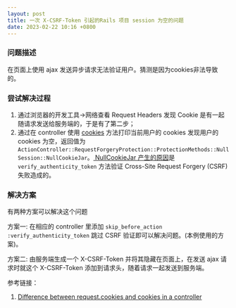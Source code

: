 ```yaml
---
layout: post
title: 一次 X-CSRF-Token 引起的Rails 项目 session 为空的问题
date: 2023-02-22 10:16 +0800
---
```

### 问题描述
在页面上使用 ajax 发送异步请求无法验证用户。猜测是因为cookies非法导致的。

### 尝试解决过程
1. 通过浏览器的开发工具->网络查看 Request Headers 发现 Cookie 是有一起随请求发送给服务端的，于是有了第二步；
2. 通过在 controller 使用 [cookies](https://apidock.com/rails/ActionController/Cookies/cookies) 方法打印当前用户的 cookies 发现用户的 cookies 为空，返回值为`ActionController::RequestForgeryProtection::ProtectionMethods::NullSession::NullCookieJar`。[ NullCookieJar 产生的原因](https://stackoverflow.com/a/36733432)是 `verify_authenticity_token` 方法验证 Cross-Site Request Forgery (CSRF) 失败造成的。

### 解决方案
有两种方案可以解决这个问题

方案一: 在相应的 controller 里添加 `skip_before_action :verify_authenticity_token` 跳过 CSRF 验证即可以解决问题。(本例使用的方案)。

方案二: 由服务端生成一个 X-CSRF-Token 并将其隐藏在页面上，在发送 ajax 请求时就这个 X-CSRF-Token 添加到请求头，随着请求一起发送到服务端。


参考链接：
1. [Difference between request.cookies and cookies in a controller](https://stackoverflow.com/a/45919902)
